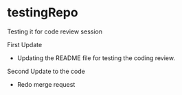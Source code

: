 # testingRepo
Testing it for code review session 

First Update
- Updating the README file for testing the coding review.

Second Update to the code
- Redo merge request
